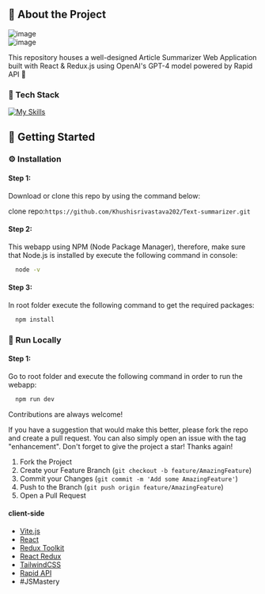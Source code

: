 <!-- About the Project -->
## :star2: About the Project

![image](https://github.com/Khushisrivastava202/Text-summarizer/assets/82716033/0b1f4750-e5c4-47c6-9d9a-464397fae9a3)
<br />
![image](https://github.com/Khushisrivastava202/Text-summarizer/assets/82716033/8fcc3344-6f7d-49e0-8f12-d9f8f5e63ad7)


This repository houses a well-designed Article Summarizer Web Application built with React & Redux.js using OpenAI's GPT-4 model powered by Rapid API 🤖

<!-- TechStack -->
### :space_invader: Tech Stack

[![My Skills](https://skillicons.dev/icons?i=vite,react,tailwind,redux)](https://skillicons.dev)


<!-- Getting Started -->
## :toolbox: Getting Started
### :gear: Installation

#### Step 1:
Download or clone this repo by using the command below:

clone repo:`https://github.com/Khushisrivastava202/Text-summarizer.git`

#### Step 2:

This webapp using NPM (Node Package Manager), therefore, make sure that Node.js is installed by execute the following command in console:

```bash
  node -v
```

#### Step 3:

In root folder execute the following command to get the required packages:

```bash
  npm install
```

<!-- Run Locally -->
### :running: Run Locally

#### Step 1:

Go to root folder and execute the following command in order to run the webapp:

```bash
  npm run dev
```

Contributions are always welcome!

If you have a suggestion that would make this better, please fork the repo and create a pull request. You can also simply open an issue with the tag "enhancement".
Don't forget to give the project a star! Thanks again!

1. Fork the Project
2. Create your Feature Branch (`git checkout -b feature/AmazingFeature`)
3. Commit your Changes (`git commit -m 'Add some AmazingFeature'`)
4. Push to the Branch (`git push origin feature/AmazingFeature`)
5. Open a Pull Request



#### client-side

- [Vite.js](https://vitejs.dev/)
- [React](https://react.dev/)
- [Redux Toolkit](https://redux-toolkit.js.org/)
- [React Redux](https://react-redux.js.org/)
- [TailwindCSS](https://tailwindcss.com/)
- [Rapid API](https://rapidapi.com/)
- #JSMastery

